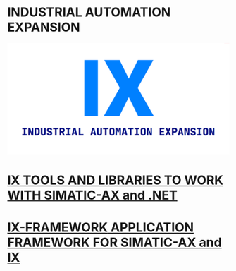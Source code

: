 # INDUSTRIAL AUTOMATION EXPANSION

![](_media/banner_gh.png)

# [**IX** TOOLS AND LIBRARIES TO WORK WITH SIMATIC-AX and .NET](https://ix-ax.github.io/ix/)


# [**IX-FRAMEWORK** APPLICATION FRAMEWORK FOR SIMATIC-AX and IX](https://ix-ax.github.io/ix.framework/)


